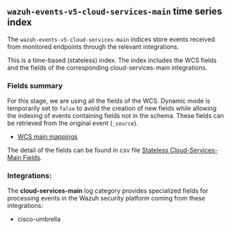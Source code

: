 ## `wazuh-events-v5-cloud-services-main` time series index

The `wazuh-events-v5-cloud-services-main` indices store events received from monitored endpoints through the relevant integrations.

This is a time-based (stateless) index. The index includes the WCS fields and the fields of the corresponding cloud-services-main integrations.

### Fields summary

For this stage, we are using all the fields of the WCS. Dynamic mode is temporarily set to `false` to avoid the creation of new fields while allowing the indexing of events containing fields not in the schema. These fields can be retrieved from the original event (`_source`).

- [WCS main mappings](../../stateless/docs/fields.csv)

The detail of the fields can be found in csv file [Stateless Cloud-Services-Main Fields](fields.csv).

### Integrations:

The **cloud-services-main** log category provides specialized fields for processing events in the Wazuh security platform coming from these integrations:
- cisco-umbrella
